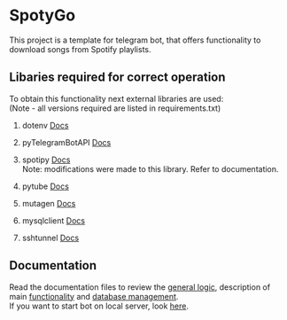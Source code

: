 # SpotyGo
This project is a template for telegram bot, that offers functionality to download songs from Spotify playlists.

## Libaries required for correct operation

To obtain this functionality next external libraries are used:  
(Note - all versions required are listed in requirements.txt) 

1. dotenv [Docs](https://pypi.org/project/python-dotenv)  
    
2. pyTelegramBotAPI [Docs](https://pypi.org/project/pyTelegramBotAPI/)

3. spotipy [Docs](https://pypi.org/project/spotipy/)  
   Note: modifications were made to this library. Refer to documentation.

4. pytube [Docs](https://pypi.org/project/pytube/)  
 
5. mutagen [Docs](https://pypi.org/project/mutagen/)  
  
6. mysqlclient [Docs](https://pypi.org/project/mysqlclient/)

7. sshtunnel [Docs](https://pypi.org/project/sshtunnel/)

## Documentation
Read the documentation files to review the [general logic](docs/docs_general.txt), description of main [functionality](docs/docs_functionality.txt) 
and [database management](docs/docs_database.txt).  
If you want to start bot on local server, look [here](docs/docs_server.txt).


